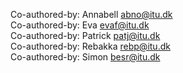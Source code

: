 Co-authored-by: Annabell <abno@itu.dk> <br>
Co-authored-by: Eva <evaf@itu.dk> <br>
Co-authored-by: Patrick <patj@itu.dk> <br>
Co-authored-by: Rebakka <rebp@itu.dk> <br>
Co-authored-by: Simon <besr@itu.dk>